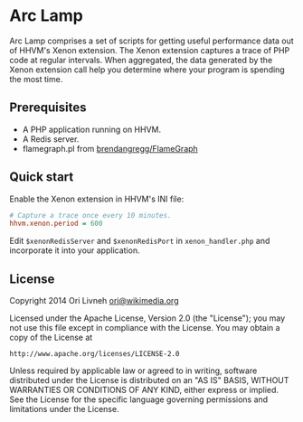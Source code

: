 # Arc Lamp

Arc Lamp comprises a set of scripts for getting useful performance data out of
HHVM's Xenon extension. The Xenon extension captures a trace of PHP code at
regular intervals. When aggregated, the data generated by the Xenon extension
call help you determine where your program is spending the most time.

## Prerequisites

* A PHP application running on HHVM.
* A Redis server.
* flamegraph.pl from [brendangregg/FlameGraph](https://github.com/brendangregg/FlameGraph)

## Quick start

Enable the Xenon extension in HHVM's INI file:

```ini
# Capture a trace once every 10 minutes.
hhvm.xenon.period = 600
```

Edit `$xenonRedisServer` and `$xenonRedisPort` in `xenon_handler.php` and
incorporate it into your application.

## License

Copyright 2014 Ori Livneh <ori@wikimedia.org>

Licensed under the Apache License, Version 2.0 (the "License");
you may not use this file except in compliance with the License.
You may obtain a copy of the License at

    http://www.apache.org/licenses/LICENSE-2.0

Unless required by applicable law or agreed to in writing, software
distributed under the License is distributed on an "AS IS" BASIS,
WITHOUT WARRANTIES OR CONDITIONS OF ANY KIND, either express or implied.
See the License for the specific language governing permissions and
limitations under the License.

